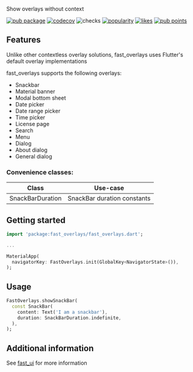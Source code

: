 Show overlays without context

[![pub package](https://img.shields.io/pub/v/fast_overlays.svg?label=fast_overlays)](https://pub.dev/packages/fast_overlays)
[![codecov](https://codecov.io/gh/Rexios80/fast_ui/branch/master/graph/badge.svg?flag=project-fast_overlays)](https://codecov.io/gh/Rexios80/fast_ui)
![checks](https://img.shields.io/github/checks-status/Rexios80/fast_ui/master)
[![popularity](https://badges.bar/fast_overlays/popularity)](https://pub.dev/packages/fast_overlays/score)
[![likes](https://badges.bar/fast_overlays/likes)](https://pub.dev/packages/fast_overlays/score)
[![pub points](https://badges.bar/fast_overlays/pub%20points)](https://pub.dev/packages/fast_overlays/score)

## Features
Unlike other contextless overlay solutions, fast_overlays uses Flutter's default overlay implementations

fast_overlays supports the following overlays:
- Snackbar
- Material banner
- Modal bottom sheet
- Date picker
- Date range picker
- Time picker
- License page
- Search
- Menu
- Dialog
- About dialog
- General dialog

### Convenience classes:
| Class            | Use-case                    |
| ---------------- | --------------------------- |
| SnackBarDuration | SnackBar duration constants |

## Getting started
```dart
import 'package:fast_overlays/fast_overlays.dart';

...

MaterialApp(
  navigatorKey: FastOverlays.init(GlobalKey<NavigatorState>()),
);
```

## Usage
```dart
FastOverlays.showSnackBar(
  const SnackBar(
    content: Text('I am a snackbar'),
    duration: SnackBarDuration.indefinite,
  ),
);
```

## Additional information
See [fast_ui](https://pub.dev/packages/fast_ui) for more information